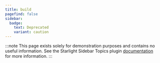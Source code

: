 ```yaml
---
title: build
pagefind: false
sidebar:
  badge:
    text: Deprecated
    variant: caution
---
```


:::note
This page exists solely for demonstration purposes and contains no useful information.
See the Starlight Sidebar Topics plugin [documentation](/docs/getting-started/) for more information.
:::

